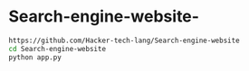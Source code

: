 # Search-engine-website-
```bash
https://github.com/Hacker-tech-lang/Search-engine-website
cd Search-engine-website
python app.py
